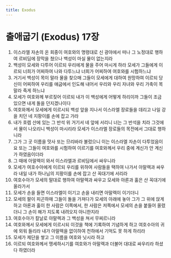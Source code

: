 ```yaml
---
title: Exodus
---
```


# 출애굽기 (Exodus) 17장
1. 이스라엘 자손의 온 회중이 여호와의 명령대로 신 광야에서 떠나 그 노정대로 행하여 르비딤에 장막을 쳤으나 백성이 마실 물이 없는지라
1. 백성이 모세와 다투어 이르되 우리에게 물을 주어 마시게 하라 모세가 그들에게 이르되 너희가 어찌하여 나와 다투느냐 너희가 어찌하여 여호와를 시험하느냐
1. 거기서 백성이 목이 말라 물을 찾으매 그들이 모세에게 대하여 원망하여 이르되 당신이 어찌하여 우리를 애굽에서 인도해 내어서 우리와 우리 자녀와 우리 가축이 목말라 죽게 하느냐
1. 모세가 여호와께 부르짖어 이르되 내가 이 백성에게 어떻게 하리이까 그들이 조금 있으면 내게 돌을 던지겠나이다
1. 여호와께서 모세에게 이르시되 백성 앞을 지나서 이스라엘 장로들을 데리고 나일 강을 치던 네 지팡이를 손에 잡고 가라
1. 내가 호렙 산에 있는 그 반석 위 거기서 네 앞에 서리니 너는 그 반석을 치라 그것에서 물이 나오리니 백성이 마시리라 모세가 이스라엘 장로들의 목전에서 그대로 행하니라
1. 그가 그 곳 이름을 맛사 또는 므리바라 불렀으니 이는 이스라엘 자손이 다투었음이요 또는 그들이 여호와를 시험하여 이르기를 여호와께서 우리 중에 계신가 안 계신가 하였음이더라
1. 그 때에 아말렉이 와서 이스라엘과 르비딤에서 싸우니라
1. 모세가 여호수아에게 이르되 우리를 위하여 사람들을 택하여 나가서 아말렉과 싸우라 내일 내가 하나님의 지팡이를 손에 잡고 산 꼭대기에 서리라
1. 여호수아가 모세의 말대로 행하여 아말렉과 싸우고 모세와 아론과 훌은 산 꼭대기에 올라가서
1. 모세가 손을 들면 이스라엘이 이기고 손을 내리면 아말렉이 이기더니
1. 모세의 팔이 피곤하매 그들이 돌을 가져다가 모세의 아래에 놓아 그가 그 위에 앉게 하고 아론과 훌이 한 사람은 이쪽에서, 한 사람은 저쪽에서 모세의 손을 붙들어 올렸더니 그 손이 해가 지도록 내려오지 아니한지라
1. 여호수아가 칼날로 아말렉과 그 백성을 쳐서 무찌르니라
1. 여호와께서 모세에게 이르시되 이것을 책에 기록하여 기념하게 하고 여호수아의 귀에 외워 들리라 내가 아말렉을 없이하여 천하에서 기억도 못 하게 하리라
1. 모세가 제단을 쌓고 그 이름을 여호와 닛시라 하고
1. 이르되 여호와께서 맹세하시기를 여호와가 아말렉과 더불어 대대로 싸우리라 하셨다 하였더라